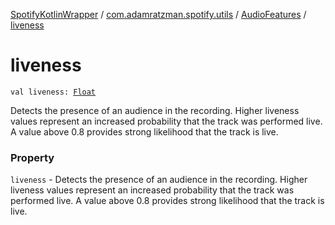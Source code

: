 [SpotifyKotlinWrapper](../../index.md) / [com.adamratzman.spotify.utils](../index.md) / [AudioFeatures](index.md) / [liveness](./liveness.md)

# liveness

`val liveness: `[`Float`](https://kotlinlang.org/api/latest/jvm/stdlib/kotlin/-float/index.html)

Detects the presence of an audience in the recording. Higher liveness values represent
an increased probability that the track was performed live. A value above 0.8 provides strong likelihood
that the track is live.

### Property

`liveness` - Detects the presence of an audience in the recording. Higher liveness values represent
an increased probability that the track was performed live. A value above 0.8 provides strong likelihood
that the track is live.